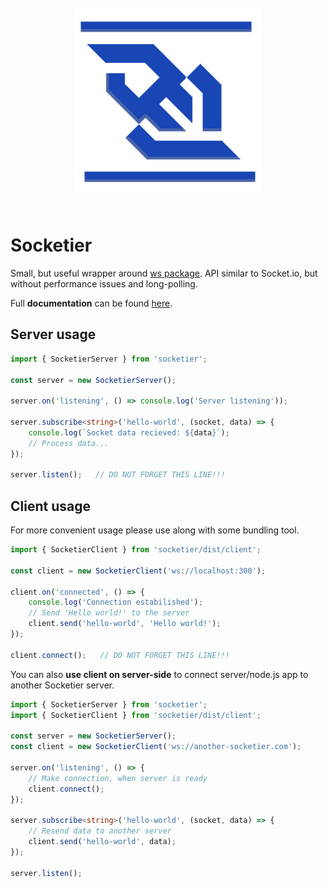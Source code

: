 
<p align="center" style="padding: 20px 0;">
    <img src="https://github.com/m-bednar/socketier/blob/master/socketier.png?raw=true">
</p>

# Socketier

Small, but useful wrapper around [ws package](https://www.npmjs.com/package/ws). API similar to Socket.io, but without performance issues and long-polling.

Full **documentation** can be found [here](https://m-bednar.github.io/socketier/).


## Server usage

```typescript
import { SocketierServer } from 'socketier';

const server = new SocketierServer();

server.on('listening', () => console.log('Server listening'));

server.subscribe<string>('hello-world', (socket, data) => {
    console.log(`Socket data recieved: ${data}`);
    // Process data...
});

server.listen();   // DO NOT FORGET THIS LINE!!!
```


## Client usage

For more convenient usage please use along with some bundling tool.

```typescript
import { SocketierClient } from 'socketier/dist/client';

const client = new SocketierClient('ws://localhost:300');

client.on('connected', () => {
    console.log('Connection estabilished');
    // Send 'Hello world!' to the server
    client.send('hello-world', 'Hello world!');
});

client.connect();   // DO NOT FORGET THIS LINE!!!
```


You can also **use client on server-side** to connect server/node.js app to another Socketier server.

```typescript
import { SocketierServer } from 'socketier';
import { SocketierClient } from 'socketier/dist/client';

const server = new SocketierServer();
const client = new SocketierClient('ws://another-socketier.com');

server.on('listening', () => {
    // Make connection, when server is ready
    client.connect();
});

server.subscribe<string>('hello-world', (socket, data) => {
    // Resend data to another server
    client.send('hello-world', data);
});

server.listen();
```
